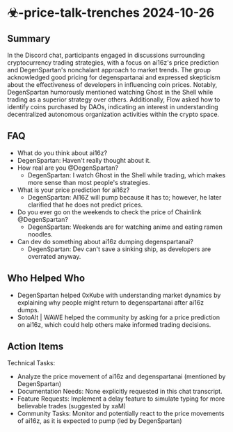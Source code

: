 # ☣-price-talk-trenches 2024-10-26

## Summary

In the Discord chat, participants engaged in discussions surrounding cryptocurrency trading strategies, with a focus on ai16z's price prediction and DegenSpartan's nonchalant approach to market trends. The group acknowledged good pricing for degenspartanai and expressed skepticism about the effectiveness of developers in influencing coin prices. Notably, DegenSpartan humorously mentioned watching Ghost in the Shell while trading as a superior strategy over others. Additionally, Flow asked how to identify coins purchased by DAOs, indicating an interest in understanding decentralized autonomous organization activities within the crypto space.

## FAQ

- What do you think about ai16z?
- DegenSpartan: Haven't really thought about it.
- How real are you @DegenSpartan?
    - DegenSpartan: I watch Ghost in the Shell while trading, which makes more sense than most people's strategies.
- What is your price prediction for ai16z?
    - DegenSpartan: AI16Z will pump because it has to; however, he later clarified that he does not predict prices.
- Do you ever go on the weekends to check the price of Chainlink @DegenSpartan?
    - DegenSpartan: Weekends are for watching anime and eating ramen noodles.
- Can dev do something about ai16z dumping degenspartanai?
    - DegenSpartan: Dev can't save a sinking ship, as developers are overrated anyway.

## Who Helped Who

- DegenSpartan helped 0xKube with understanding market dynamics by explaining why people might return to degenspartanai after ai16z dumps.
- SotoAlt | WAWE helped the community by asking for a price prediction on ai16z, which could help others make informed trading decisions.

## Action Items

Technical Tasks:

- Analyze the price movement of ai16z and degenspartanai (mentioned by DegenSpartan)
- Documentation Needs: None explicitly requested in this chat transcript.
- Feature Requests: Implement a delay feature to simulate typing for more believable trades (suggested by xaM)
- Community Tasks: Monitor and potentially react to the price movements of ai16z, as it is expected to pump (led by DegenSpartan)
